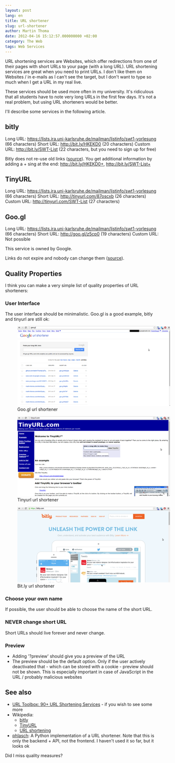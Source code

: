```yaml
---
layout: post
lang: en
title: URL shortener
slug: url-shortener
author: Martin Thoma
date: 2012-04-16 15:12:57.000000000 +02:00
category: The Web
tags: Web Services
---
```

URL shortening services are Websites, which offer redirections from one of
their pages with short URLs to your page (with a long URL). URL shortening
services are great when you need to print URLs. I don't like them on Websites /
in e-mails as I can't see the target, but I don't want to type so much when I
get a URL in my real live.

These services should be used more often in my university. It's ridiculous that
all students have to note very long URLs in the first few days. It's not a real
problem, but using URL shorteners would be better.

I'll describe some services in the following article.<a id="more"></a><a id="more-22501"></a>

<h2>bitly</h2>
Long URL: <a href="https://lists.ira.uni-karlsruhe.de/mailman/listinfo/swt1-vorlesung">https://lists.ira.uni-karlsruhe.de/mailman/listinfo/swt1-vorlesung</a> (66 characters)
Short URL: <a href="http://bit.ly/HKEKD0">http://bit.ly/HKEKD0</a> (20 characters)
Custom URL: <a href="http://bit.ly/SWT-List">http://bit.ly/SWT-List</a> (22 characters, but you need to sign up for free)

Bitly does not re-use old links (<a href="https://bitly.com/pages/help#i_1_4">source</a>).
You get additional information by adding a + sing at the end: <a href="http://bit.ly/HKEKD0+">http://bit.ly/HKEKD0+</a>, <a href="http://bit.ly/SWT-List+">http://bit.ly/SWT-List+</a>

<h2>TinyURL</h2>
Long URL: <a href="https://lists.ira.uni-karlsruhe.de/mailman/listinfo/swt1-vorlesung">https://lists.ira.uni-karlsruhe.de/mailman/listinfo/swt1-vorlesung</a> (66 characters)
Short URL: <a href="http://tinyurl.com/87oscxb">http://tinyurl.com/87oscxb</a> (26 characters)
Custom URL: <a href="http://tinyurl.com/SWT-List">http://tinyurl.com/SWT-List</a> (27 characters)

<h2>Goo.gl</h2>
Long URL: <a href="https://lists.ira.uni-karlsruhe.de/mailman/listinfo/swt1-vorlesung">https://lists.ira.uni-karlsruhe.de/mailman/listinfo/swt1-vorlesung</a> (66 characters)
Short URL: <a href="http://goo.gl/z5cp0">http://goo.gl/z5cp0</a> (19 characters)
Custom URL: Not possible

This service is owned by Google.

Links do not expire and nobody can change them (<a href="http://support.google.com/websearch/bin/answer.py?hl=en&answer=190768">source</a>).

## Quality Properties

I think you can make a very simple list of quality properties of URL
shorteners:

### User Interface

The user interface should be minimalistic. Goo.gl is a good example, bitly
and tinyurl are still ok:

<figure class="aligncenter">
            <a href="../images/2015/01/googl.png"><img src="../images/2015/01/googl.png" alt="Goo.gl url shortener" style="max-width:500px;" class=""/></a>
            <figcaption class="text-center">Goo.gl url shortener</figcaption>
        </figure>

<figure class="aligncenter">
            <a href="../images/2015/01/tinyurl.png"><img src="../images/2015/01/tinyurl.png" alt="Tinyurl url shortener" style="max-width:500px;" class=""/></a>
            <figcaption class="text-center">Tinyurl url shortener</figcaption>
        </figure>

<figure class="aligncenter">
            <a href="../images/2015/01/bitly.png"><img src="../images/2015/01/bitly.png" alt="Bit.ly url shortener" style="max-width:500px;" class=""/></a>
            <figcaption class="text-center">Bit.ly url shortener</figcaption>
        </figure>

### Choose your own name

If possible, the user should be able to choose the name of the short URL.


### NEVER change short URL

Short URLs should live forever and never change.


### Preview

* Adding '?preview' should give you a preview of the URL
* The preview should be the default option. Only if the user actively deactivated that - which can be stored with a cookie - preview should not be shown. This is especially important in case of JavaScript in the URL / probably malicious websites


## See also

* <a href="http://mashable.com/2008/01/08/url-shortening-services/">URL Toolbox: 90+ URL Shortening Services</a> - if you wish to see some more
* Wikipedia:
    * <a href="http://en.wikipedia.org/wiki/Bitly">bitly</a>
    * <a href="http://en.wikipedia.org/wiki/TinyURL">TinyURL</a>
    * [URL shortening](https://en.wikipedia.org/wiki/URL_shortening)
* [phlasch](https://github.com/bbmokhtari/phlasch): A Python implementation of a URL shortener. Note that this is only the backend + API, not the frontend. I haven't used it so far, but it looks ok

Did I miss quality measures?
